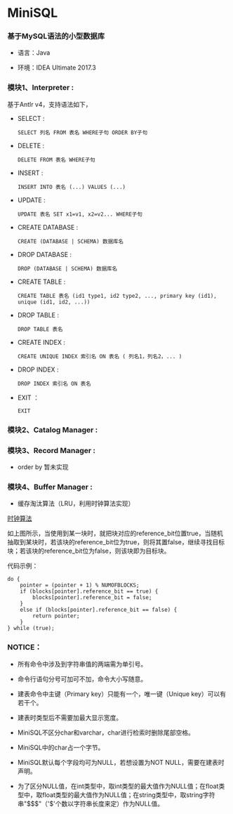# MiniSQL

### 基于MySQL语法的小型数据库

- 语言：Java

- 环境：IDEA Ultimate 2017.3

### 模块1、Interpreter :

基于Antlr v4，支持语法如下，

- SELECT : 

  ```
  SELECT 列名 FROM 表名 WHERE子句 ORDER BY子句
  ```

- DELETE : 

  ```
  DELETE FROM 表名 WHERE子句
  ```

- INSERT : 

  ```
  INSERT INTO 表名 (...) VALUES (...)
  ```

- UPDATE : 

  ```
  UPDATE 表名 SET x1=v1, x2=v2... WHERE子句
  ```

- CREATE DATABASE : 

  ```
  CREATE (DATABASE | SCHEMA) 数据库名
  ```

- DROP DATABASE : 

  ```
  DROP (DATABASE | SCHEMA) 数据库名
  ```

- CREATE TABLE : 

  ```
  CREATE TABLE 表名 (id1 type1, id2 type2, ..., primary key (id1), unique (id1, id2, ...))
  ```

- DROP TABLE : 

  ```
  DROP TABLE 表名
  ```

- CREATE INDEX : 

  ```
  CREATE UNIQUE INDEX 索引名 ON 表名 ( 列名1，列名2，... )
  ```

- DROP INDEX :

  ```
  DROP INDEX 索引名 ON 表名
  ```

- EXIT ：

  ```
  EXIT
  ```

### 模块2、Catalog Manager :

### 模块3、Record Manager :

- order by 暂未实现

### 模块4、Buffer Manager :

- 缓存淘汰算法（LRU，利用时钟算法实现）

[时钟算法](https://github.com/clamli/MiniSQL/blob/master/image-folder/%E6%97%B6%E9%92%9F%E7%AE%97%E6%B3%95.png)

如上图所示，当使用到某一块时，就把块对应的reference_bit位置true，当随机抽取到某块时，若该块的reference_bit位为true，则将其置false，继续寻找目标块；若该块的reference_bit位为false，则该块即为目标块。

代码示例：

```
do {
	pointer = (pointer + 1) % NUMOFBLOCKS;
	if (blocks[pointer].reference_bit == true) {
        blocks[pointer].reference_bit = false;
	}
	else if (blocks[pointer].reference_bit == false) {
		return pointer;
	}
} while (true);
```



### NOTICE：

- 所有命令中涉及到字符串值的两端需为单引号。

- 命令行语句分号可加可不加，命令大小写随意。

- 建表命令中主键（Primary key）只能有一个，唯一键（Unique key）可以有若干个。

- 建表时类型后不需要加最大显示宽度。

- MiniSQL不区分char和varchar，char进行检索时删除尾部空格。

- MiniSQL中的char占一个字节。

- MiniSQL默认每个字段均可为NULL，若想设置为NOT NULL，需要在建表时声明。

- 为了区分NULL值，在int类型中，取int类型的最大值作为NULL值；在float类型中，取float类型的最大值作为NULL值；在string类型中，取string字符串"$$$"（'$'个数以字符串长度来定）作为NULL值。

  
